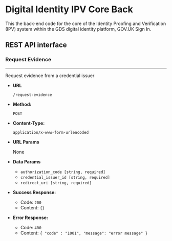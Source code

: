 # Digital Identity IPV Core Back

This the back-end code for the core of the Identity Proofing and Verification (IPV) system within the GDS digital identity platform, GOV.UK Sign In.


## REST API interface

### Request Evidence
<hr/>
Request evidence from a credential issuer

* **URL**

  `/request-evidence`

* **Method:**

  `POST`

* **Content-Type:**

    `application/x-www-form-urlencoded`

* **URL Params**

   None

* **Data Params**
 
  * `authorization_code [string, required]`
  * `credential_issuer_id [string, required]`
  * `redirect_uri [string, required]`


* **Success Response:**

  * Code: `200`
  * Content: `{}`

* **Error Response:**

  * Code: `400` 
  * Content: `{ "code" : "1001", "message": "error message" }`
